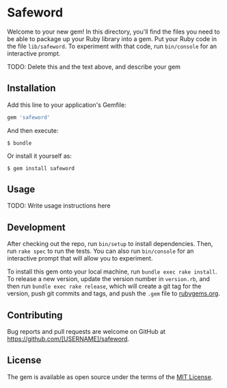 # Safeword

Welcome to your new gem! In this directory, you'll find the files you need to be able to package up your Ruby library into a gem. Put your Ruby code in the file `lib/safeword`. To experiment with that code, run `bin/console` for an interactive prompt.

TODO: Delete this and the text above, and describe your gem

## Installation

Add this line to your application's Gemfile:

```ruby
gem 'safeword'
```

And then execute:

    $ bundle

Or install it yourself as:

    $ gem install safeword

## Usage

TODO: Write usage instructions here

## Development

After checking out the repo, run `bin/setup` to install dependencies. Then, run `rake spec` to run the tests. You can also run `bin/console` for an interactive prompt that will allow you to experiment.

To install this gem onto your local machine, run `bundle exec rake install`. To release a new version, update the version number in `version.rb`, and then run `bundle exec rake release`, which will create a git tag for the version, push git commits and tags, and push the `.gem` file to [rubygems.org](https://rubygems.org).

## Contributing

Bug reports and pull requests are welcome on GitHub at https://github.com/[USERNAME]/safeword.


## License

The gem is available as open source under the terms of the [MIT License](http://opensource.org/licenses/MIT).

